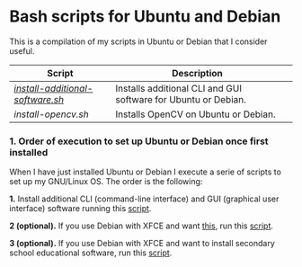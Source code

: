 # Bash scripts for Ubuntu and Debian

This is a compilation of my scripts in Ubuntu or Debian that I consider useful.

| Script                            | Description                                                    | |
|----------------------------------|----------------------------------------------------------------|-|
| [_install-additional-software.sh_](install-additional-software.sh) | Installs additional CLI and GUI software for Ubuntu or Debian. | |
| _install-opencv.sh_              | Installs OpenCV on Ubuntu or Debian.                           | |


### 1. Order of execution to set up Ubuntu or Debian once first installed

When I have just installed Ubuntu or Debian I execute a serie of scripts to set up my GNU/Linux OS. The order is the following:

**1\.** Install additional CLI (command-line interface) and GUI (graphical user interface) software running this [script](https://github.com/milq/scripts-ubuntu-debian/blob/master/scripts/bash/install-additional-software.sh).

**2 (optional).** If you use Debian with XFCE and want [this](http://milq.github.io/things-to-do-just-after-installing-ubuntu-debian/milq-screenshot.png), run this [script](https://github.com/milq/milq/blob/master/scripts/bash/install-numix-xfce-debian.sh).

**3 (optional).** If you use Debian with XFCE and want to install secondary school educational software, run this [script](https://github.com/milq/milq/blob/master/scripts/bash/install-additional-educational-software.sh).
